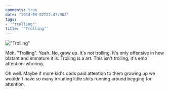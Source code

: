```yaml
---
comments: true
date: "2014-08-02T22:47:00Z"
tags:
- '"trolling"'
title: '"Trolling"'
---
```


!["Trolling"](/img/2014/sickfucks.jpg)

Meh. "Trolling". Yeah. No, grow up. It's not trolling. It's only
offensive in how blatant and immature it is. Trolling is a art. This
isn't trolling, it's emo attention-whoring.

Oh well. Maybe if more kid's dads paid attention to them growing up we
wouldn't have so many irritating little shits running around begging for
attention.
